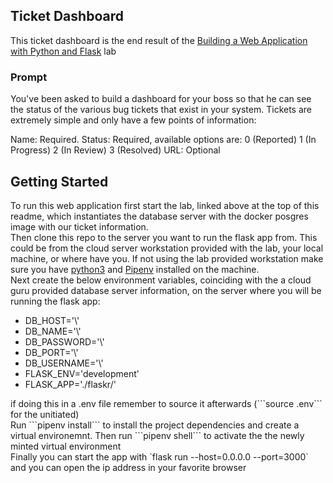 <h2>Ticket Dashboard</h2>
This ticket dashboard is the end result of the <a href=https://learn.acloud.guru/handson/924ced29-d09e-40d5-ba73-2507c1d318f0/course/df3778be-ba58-4be7-a232-aa658bed7517>Building a Web Application with Python and Flask</a> lab

<h3>Prompt</h3>
You've been asked to build a dashboard for your boss so that he can see the status of the various bug tickets that exist in your system. Tickets are extremely simple and only have a few points of information:

  Name: Required.
  Status: Required, available options are:
      0 (Reported)
      1 (In Progress)
      2 (In Review)
      3 (Resolved)
  URL: Optional

<h2>Getting Started</h2>
To run this web application first start the lab, linked above at the top of this readme, which instantiates the database server with the docker posgres image with our ticket information. 
<br>Then clone this repo to the server you want to run the flask app from. This could be from the cloud server workstation provided with the lab, your local machine, or where have you. If not using the lab provided workstation make sure you have <a href='https://www.python.org/downloads/'>python3</a> and <a href='https://pipenv.pypa.io/en/latest/install/'>Pipenv</a> installed on the machine.
<br>Next create the below environment variables, coinciding with the a cloud guru provided database server information, on the server where you will be running the flask app:
<ul>
  <li>DB_HOST='\<DB_PRIVATE_IP\>'</li>
  <li>DB_NAME='\<DB_NAME\>'</li>
  <li>DB_PASSWORD='\<DB_PASSWORD\>'</li>
  <li>DB_PORT='\<DB_PORT\>'</li>
  <li>DB_USERNAME='\<DB_USERNAME\>'</li>
  <li>FLASK_ENV='development'</li>
  <li>FLASK_APP='./flaskr/'</li>
</ul>
if doing this in a .env file remember to source it afterwards (```source .env``` for the unitiated)
<br>Run ```pipenv install``` to install the project dependencies and create a virtual environemnt. Then run ```pipenv shell``` to activate the the newly minted virtual environment
<br>Finally you can start the app with `flask run --host=0.0.0.0 --port=3000` and you can open the ip address in your favorite browser


